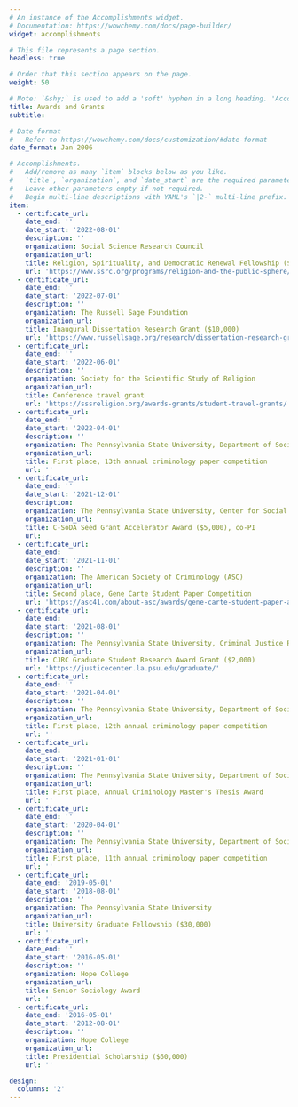 ```yaml
---
# An instance of the Accomplishments widget.
# Documentation: https://wowchemy.com/docs/page-builder/
widget: accomplishments

# This file represents a page section.
headless: true

# Order that this section appears on the page.
weight: 50

# Note: `&shy;` is used to add a 'soft' hyphen in a long heading. 'Accomplish&shy;ments'
title: Awards and Grants
subtitle:

# Date format
#   Refer to https://wowchemy.com/docs/customization/#date-format
date_format: Jan 2006

# Accomplishments.
#   Add/remove as many `item` blocks below as you like.
#   `title`, `organization`, and `date_start` are the required parameters.
#   Leave other parameters empty if not required.
#   Begin multi-line descriptions with YAML's `|2-` multi-line prefix.
item:
  - certificate_url:
    date_end: ''
    date_start: '2022-08-01'
    description: ''
    organization: Social Science Research Council
    organization_url:
    title: Religion, Spirituality, and Democratic Renewal Fellowship ($15,000)
    url: 'https://www.ssrc.org/programs/religion-and-the-public-sphere/religion-spirituality-and-democratic-renewal-fellowship/'
  - certificate_url:
    date_end: ''
    date_start: '2022-07-01'
    description: ''
    organization: The Russell Sage Foundation
    organization_url:
    title: Inaugural Dissertation Research Grant ($10,000)
    url: 'https://www.russellsage.org/research/dissertation-research-grants'
  - certificate_url:
    date_end: ''
    date_start: '2022-06-01'
    description: ''
    organization: Society for the Scientific Study of Religion
    organization_url:
    title: Conference travel grant
    url: 'https://sssreligion.org/awards-grants/student-travel-grants/'
  - certificate_url:
    date_end: ''
    date_start: '2022-04-01'
    description: ''
    organization: The Pennsylvania State University, Department of Sociology and Criminology
    organization_url:
    title: First place, 13th annual criminology paper competition
    url: ''
  - certificate_url:
    date_end: ''
    date_start: '2021-12-01'
    description:
    organization: The Pennsylvania State University, Center for Social Data Analytics
    organization_url:
    title: C-SoDA Seed Grant Accelerator Award ($5,000), co-PI 
    url:
  - certificate_url:
    date_end:
    date_start: '2021-11-01'
    description: ''
    organization: The American Society of Criminology (ASC)
    organization_url:
    title: Second place, Gene Carte Student Paper Competition
    url: 'https://asc41.com/about-asc/awards/gene-carte-student-paper-award-recipients/'
  - certificate_url:
    date_end:
    date_start: '2021-08-01'
    description: ''
    organization: The Pennsylvania State University, Criminal Justice Research Center
    organization_url:
    title: CJRC Graduate Student Research Award Grant ($2,000)
    url: 'https://justicecenter.la.psu.edu/graduate/'
  - certificate_url:
    date_end: ''
    date_start: '2021-04-01'
    description: ''
    organization: The Pennsylvania State University, Department of Sociology and Criminology
    organization_url:
    title: First place, 12th annual criminology paper competition
    url: ''
  - certificate_url:
    date_end:
    date_start: '2021-01-01'
    description: ''
    organization: The Pennsylvania State University, Department of Sociology and Criminology
    organization_url:
    title: First place, Annual Criminology Master's Thesis Award
    url: ''
  - certificate_url:
    date_end: ''
    date_start: '2020-04-01'
    description: ''
    organization: The Pennsylvania State University, Department of Sociology and Criminology
    organization_url:
    title: First place, 11th annual criminology paper competition
    url: ''
  - certificate_url:
    date_end: '2019-05-01'
    date_start: '2018-08-01'
    description: ''
    organization: The Pennsylvania State University
    organization_url:
    title: University Graduate Fellowship ($30,000)
    url: ''
  - certificate_url:
    date_end: ''
    date_start: '2016-05-01'
    description: ''
    organization: Hope College
    organization_url:
    title: Senior Sociology Award
    url: ''
  - certificate_url:
    date_end: '2016-05-01'
    date_start: '2012-08-01'
    description: ''
    organization: Hope College
    organization_url:
    title: Presidential Scholarship ($60,000)
    url: ''

design:
  columns: '2'
---
```

